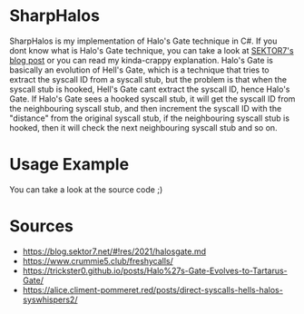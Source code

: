 # SharpHalos
SharpHalos is my implementation of Halo's Gate technique in C#. If you dont know what is Halo's Gate technique, you can take a look at [SEKTOR7's blog post](https://blog.sektor7.net/#!res/2021/halosgate.md) or you can read my kinda-crappy explanation. Halo's Gate is basically an evolution of Hell's Gate, which is a technique that tries to extract the syscall ID from a syscall stub, but the problem is that when the syscall stub is hooked, Hell's Gate cant extract the syscall ID, hence Halo's Gate. If Halo's Gate sees a hooked syscall stub, it will get the syscall ID from the neighbouring syscall stub, and then increment the syscall ID with the "distance" from the original syscall stub, if the neighbouring syscall stub is hooked, then it will check the next neighbouring syscall stub and so on.

# Usage Example
You can take a look at the source code ;)

# Sources 
- https://blog.sektor7.net/#!res/2021/halosgate.md
- https://www.crummie5.club/freshycalls/
- https://trickster0.github.io/posts/Halo%27s-Gate-Evolves-to-Tartarus-Gate/
- https://alice.climent-pommeret.red/posts/direct-syscalls-hells-halos-syswhispers2/
